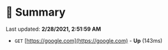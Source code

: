 # 📖 Summary
Last updated: **2/28/2021, 2:51:59 AM**

- `GET` [https://google.com](https://google.com) - **Up** (143ms)
